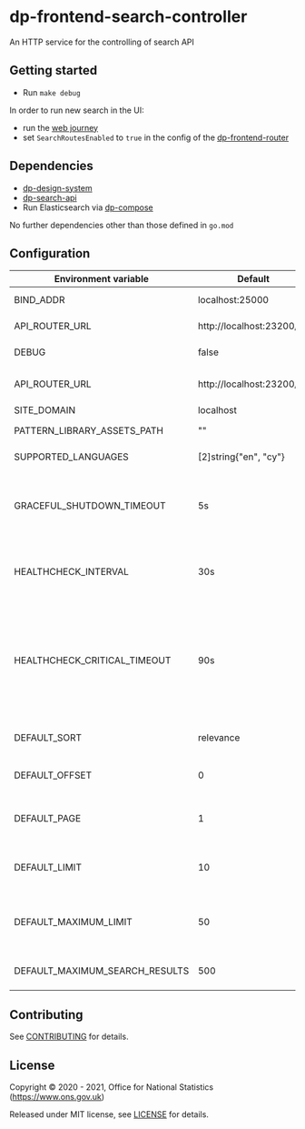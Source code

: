 # dp-frontend-search-controller

An HTTP service for the controlling of search API

## Getting started

* Run `make debug`

In order to run new search in the UI:
* run the [web journey](https://github.com/ONSdigital/dp/blob/main/guides/INSTALLING.md#web-journey)
* set `SearchRoutesEnabled` to `true` in the config of the [dp-frontend-router](https://github.com/ONSdigital/dp-frontend-router)

## Dependencies

* [dp-design-system](https://github.com/ONSdigital/dp-design-system)
* [dp-search-api](https://github.com/ONSdigital/dp-search-api)
* Run Elasticsearch via [dp-compose](https://github.com/ONSdigital/dp-compose)

No further dependencies other than those defined in `go.mod`

## Configuration

| Environment variable           | Default                      | Description
| ------------------------------ | -----------------------      | -----------
| BIND_ADDR                      | localhost:25000              | The host and port to bind to
| API_ROUTER_URL                 | http://localhost:23200/v1    | The URL of dp-api-router
| DEBUG                          | false                        | Enable debug mode
| API_ROUTER_URL                 | http://localhost:23200/v1    | The URL of the [dp-api-router](https://github.com/ONSdigital/dp-api-router)
| SITE_DOMAIN                    | localhost                    |
| PATTERN_LIBRARY_ASSETS_PATH    | ""                           | Pattern library location
| SUPPORTED_LANGUAGES            | [2]string{"en", "cy"}        | Supported languages
| GRACEFUL_SHUTDOWN_TIMEOUT      | 5s                           | The graceful shutdown timeout in seconds (`time.Duration` format)
| HEALTHCHECK_INTERVAL           | 30s                          | Time between self-healthchecks (`time.Duration` format)
| HEALTHCHECK_CRITICAL_TIMEOUT   | 90s                          | Time to wait until an unhealthy dependent propagates its state to make this app unhealthy (`time.Duration` format)
| DEFAULT_SORT                   | relevance                    | The default sort of search results
| DEFAULT_OFFSET                 | 0                            | The default offset of search results
| DEFAULT_PAGE                   | 1                            | The default current page of search results
| DEFAULT_LIMIT                  | 10                           | The default limit of search results in a page
| DEFAULT_MAXIMUM_LIMIT          | 50                           | The default maximum limit of search results in a page
| DEFAULT_MAXIMUM_SEARCH_RESULTS | 500                          | The default maximum search results

## Contributing

See [CONTRIBUTING](CONTRIBUTING.md) for details.

## License

Copyright © 2020 - 2021, Office for National Statistics (https://www.ons.gov.uk)

Released under MIT license, see [LICENSE](LICENSE.md) for details.